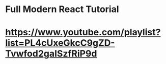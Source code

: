 # Full Modern React Tutorial
# https://www.youtube.com/playlist?list=PL4cUxeGkcC9gZD-Tvwfod2gaISzfRiP9d